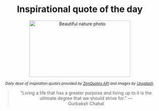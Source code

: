
<div align="center">

# Inspirational quote of the day

<img src="./data/photo.jpeg" alt="Beautiful nature photo" width="320" height="180">

<sub><i>Daily dose of inspiration quotes provided by [ZenQuotes API](https://zenquotes.io/) and images by [Unsplash](https://unsplash.com/).</i></sub>


<blockquote>&ldquo;Living a life that has a greater purpose and living up to it is the ultimate degree that we should strive for.&rdquo; &mdash; <footer>Gurbaksh Chahal</footer></blockquote>

</div>
